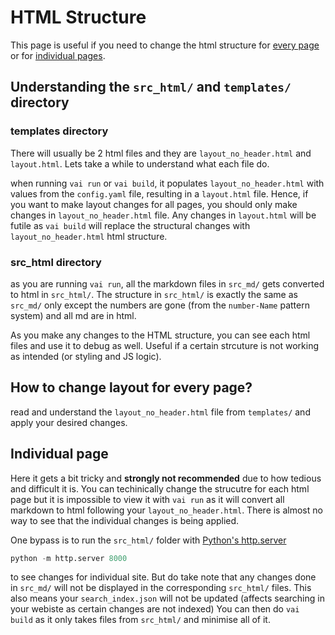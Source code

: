# HTML Structure

This page is useful if you need to change the html structure for [every page](#every-page) or for [individual pages](#individual-page).

## Understanding the `src_html/` and `templates/` directory

### templates directory
There will usually be 2 html files and they are `layout_no_header.html` and `layout.html`. Lets take a while to understand what each file do.

when running `vai run` or `vai build`, it populates  `layout_no_header.html` with values from the `config.yaml` file, resulting in a `layout.html` file. Hence, if you want to make layout changes for all pages, you should only make changes in `layout_no_header.html` file. Any changes in `layout.html` will be futile as `vai build` will replace the structural changes with `layout_no_header.html` html structure.


### src_html directory
as you are running `vai run`, all the markdown files in `src_md/` gets converted to html in `src_html/`. The structure in `src_html/` is exactly the same as `src_md/` only except the numbers are gone (from the `number-Name` pattern system) and all md are in html.

As you make any changes to the HTML structure, you can see each html files and use it to debug as well. Useful if a certain strcuture is not working as intended (or styling and JS logic).

## How to change layout for every page?
read and understand the `layout_no_header.html` file from `templates/` and apply your desired changes.

## Individual page
Here it gets a bit tricky and **strongly not recommended** due to how tedious and difficult it is. You can techinically change the strucutre for each html page but it is impossible to view it with `vai run` as it will convert all markdown to html following your `layout_no_header.html`. There is almost no way to see that the individual changes is being applied. 

One bypass is to run the `src_html/` folder with [Python's http.server](https://docs.python.org/3/library/http.server.html) 

```python
python -m http.server 8000
```

 to see changes for individual site. But do take note that any changes done in `src_md/` will not be displayed in the corresponding `src_html/` files. This also means your `search_index.json` will not be updated (affects searching in your webiste as certain changes are not indexed) You can then do `vai build` as it only takes files from `src_html/` and minimise all of it.